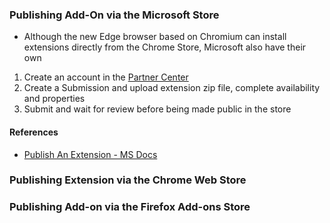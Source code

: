 ### Publishing Add-On via the Microsoft Store 
* Although the new Edge browser based on Chromium can install extensions directly from the Chrome Store, Microsoft also have their own

1. Create an account in the [Partner Center](https://partner.microsoft.com/en-us/dashboard/microsoftedge)
2. Create a Submission and upload extension zip file, complete availability and properties
3. Submit and wait for review before being made public in the store

#### References

* [Publish An Extension - MS Docs](https://docs.microsoft.com/en-us/microsoft-edge/extensions-chromium/publish/publish-extension)


### Publishing Extension via the Chrome Web Store

### Publishing Add-on via the Firefox Add-ons Store
